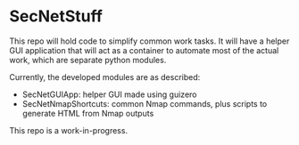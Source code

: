 # SecNetStuff
This repo will hold code to simplify common work tasks. It will have a helper GUI application that will act as a container to automate most of the actual work, which are separate python modules.

Currently, the developed modules are as described:
- SecNetGUIApp: helper GUI made using guizero
- SecNetNmapShortcuts: common Nmap commands, plus scripts to generate HTML from Nmap outputs 

This repo is a work-in-progress.
